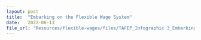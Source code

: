 ```yaml
---
layout: post
title:  "Embarking on the Flexible Wage System"
date:   2022-06-13
file_url: "Resources/flexible-wages/files/TAFEP_Infographic 3_Embarking on the Flexible Wage System-1.png"
---
```

